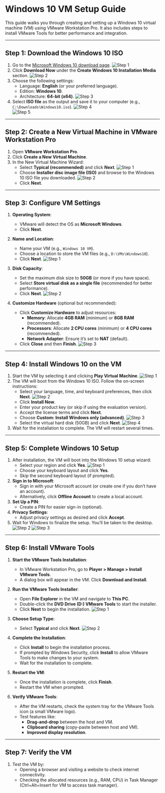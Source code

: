 # Windows 10 VM Setup Guide

This guide walks you through creating and setting up a Windows 10 virtual machine (VM) using VMware Workstation Pro. It also includes steps to install VMware Tools for better performance and integration.

---

## Step 1: Download the Windows 10 ISO
1. Go to the [Microsoft Windows 10 download page](https://www.microsoft.com/software-download/windows10).
    ![Step 1](Screenshots/windows10-install/windows10-install.png)
2. Click **Download Now** under the **Create Windows 10 Installation Media** section.
    ![Step 2](Screenshots/windows10-install/windows10-install2.png)
3. Choose the following settings:
   - Language: **English** (or your preferred language).
   - Edition: **Windows 10**.
   - Architecture: **64-bit (x64)**.
    ![Step 3](Screenshots/windows10-install/windows10-install3.png)
4. Select **ISO file** as the output and save it to your computer (e.g., `C:\Downloads\Windows10.iso`).
    ![Step 4](Screenshots/windows10-install/windows10-install4.png)  
    ![Step 5](Screenshots/windows10-install/windows10-install5.png) 

---

## Step 2: Create a New Virtual Machine in VMware Workstation Pro
1. Open **VMware Workstation Pro**.
2. Click **Create a New Virtual Machine**.
3. In the New Virtual Machine Wizard:
   - Select **Typical (recommended)** and click **Next**.
   ![Step 1](Screenshots/vm-creation/vm-creation.png)
   - Choose **Installer disc image file (ISO)** and browse to the Windows 10 ISO file you downloaded.
   ![Step 2](Screenshots/vm-creation/vm-creation1.png)
   - Click **Next**.


---

## Step 3: Configure VM Settings
1. **Operating System**:
   - VMware will detect the OS as **Microsoft Windows**.
   - Click **Next**.

2. **Name and Location**:
   - Name your VM (e.g., `Windows 10 VM`).
   - Choose a location to store the VM files (e.g., `D:\VMs\Windows10`).
   - Click **Next**.
    ![Step 1](Screenshots/vm-creation/vm-creation2.png)
3. **Disk Capacity**:
   - Set the maximum disk size to **50GB** (or more if you have space).
   - Select **Store virtual disk as a single file** (recommended for better performance).
   - Click **Next**.
    ![Step 2](Screenshots/vm-creation/vm-creation3.png)
4. **Customize Hardware** (optional but recommended):
   - Click **Customize Hardware** to adjust resources:
     - **Memory**: Allocate **4GB RAM** (minimum) or **8GB RAM** (recommended).
     - **Processors**: Allocate **2 CPU cores** (minimum) or **4 CPU cores** (recommended).
     - **Network Adapter**: Ensure it’s set to **NAT** (default).
   - Click **Close** and then **Finish**.
    ![Step 3](Screenshots/vm-creation/vm-creation4.png)
---

## Step 4: Install Windows 10 on the VM
1. Start the VM by selecting it and clicking **Play Virtual Machine**.
    ![Step 1](Screenshots/windows10-desktop/windows10-desktop.png)
2. The VM will boot from the Windows 10 ISO. Follow the on-screen instructions:
   - Select your language, time, and keyboard preferences, then click **Next**.
   ![Step 2](Screenshots/windows10-desktop/windows10-desktop1.png)
   - Click **Install Now**.
   - Enter your product key (or skip if using the evaluation version).
   - Accept the license terms and click **Next**.
   - Choose **Custom: Install Windows only (advanced)**.
   ![Step 3](Screenshots/windows10-desktop/windows10-desktop2.png)
   - Select the virtual hard disk (50GB) and click **Next**.
    ![Step 4](Screenshots/windows10-desktop/windows10-desktop3.png)
3. Wait for the installation to complete. The VM will restart several times.

---

## Step 5: Complete Windows 10 Setup
1. After installation, the VM will boot into the Windows 10 setup wizard:
   - Select your region and click **Yes**.
   ![Step 1](Screenshots/windows10-desktop/windows10-desktop4.png)
   - Choose your keyboard layout and click **Yes**.
   - Skip the second keyboard layout (if prompted).
2. **Sign in to Microsoft**:
   - Sign in with your Microsoft account (or create one if you don’t have an account).
   - Alternatively, click **Offline Account** to create a local account.
3. **Set Up a PIN**:
   - Create a PIN for easier sign-in (optional).
4. **Privacy Settings**:
   - Adjust privacy settings as desired and click **Accept**.
5. Wait for Windows to finalize the setup. You’ll be taken to the desktop.
    ![Step 2](Screenshots/windows10-desktop/windows10-desktop5.png)
    ![Step 3](Screenshots/windows10-desktop/windows10-desktop6.png)
---

## Step 6: Install VMware Tools
1. **Start the VMware Tools Installation**:
   - In VMware Workstation Pro, go to **Player > Manage > Install VMware Tools**.
   - A dialog box will appear in the VM. Click **Download and Install**.

2. **Run the VMware Tools Installer**:
   - Open **File Explorer** in the VM and navigate to **This PC**.
   - Double-click the **DVD Drive (D:) VMware Tools** to start the installer.
   - Click **Next** to begin the installation.
    ![Step 1](Screenshots/windows10-desktop/windows10-desktop7.png)
3. **Choose Setup Type**:
   - Select **Typical** and click **Next**.
    ![Step 2](Screenshots/windows10-desktop/windows10-desktop8.png)
4. **Complete the Installation**:
   - Click **Install** to begin the installation process.
   - If prompted by Windows Security, click **Install** to allow VMware Tools to make changes to your system.
   - Wait for the installation to complete.

5. **Restart the VM**:
   - Once the installation is complete, click **Finish**.
   - Restart the VM when prompted.

6. **Verify VMware Tools**:
   - After the VM restarts, check the system tray for the VMware Tools icon (a small VMware logo).
   - Test features like:
     - **Drag-and-drop** between the host and VM.
     - **Clipboard sharing** (copy-paste between host and VM).
     - **Improved display resolution**.

---

## Step 7: Verify the VM
1. Test the VM by:
   - Opening a browser and visiting a website to check internet connectivity.
   - Checking the allocated resources (e.g., RAM, CPU) in Task Manager (Ctrl+Alt+Insert for VM to access task manager).